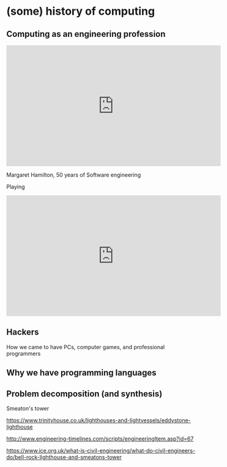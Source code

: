 # (some) history of computing

## Computing as an engineering profession

<iframe width="560" height="315" src="https://www.youtube.com/embed/ZdI2Lt8KAxQ?start=3466&stop=4162" frameborder="0" allow="accelerometer; autoplay; encrypted-media; gyroscope; picture-in-picture" allowfullscreen></iframe>

Margaret Hamilton, 50 years of Software engineering

Playing

<iframe width="560" height="315" src="https://www.youtube.com/embed/ZdI2Lt8KAxQ?start=4035" frameborder="0" allow="accelerometer; autoplay; encrypted-media; gyroscope; picture-in-picture" allowfullscreen></iframe>


## Hackers

How we came to have PCs, computer games, and professional programmers

## Why we have programming languages



## Problem decomposition (and synthesis)

Smeaton's tower

<https://www.trinityhouse.co.uk/lighthouses-and-lightvessels/eddystone-lighthouse>

<http://www.engineering-timelines.com/scripts/engineeringItem.asp?id=67>

<https://www.ice.org.uk/what-is-civil-engineering/what-do-civil-engineers-do/bell-rock-lighthouse-and-smeatons-tower>
